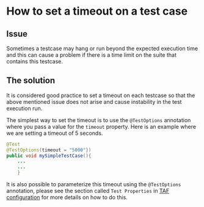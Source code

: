 <head>
   <title>How to set a timeout on a test case</title>
</head>

# How to set a timeout on a test case

## Issue

Sometimes a testcase may hang or run beyond the expected execution time and this can cause a problem if there is a time limit on the suite that contains this testcase.

## The solution

It is considered good practice to set a timeout on each testcase so that the above mentioned issue does not arise and cause instability in the test execution run.

The simplest way to set the timeout is to use the `@TestOptions` annotation where you pass a value for the `timeout` property. Here is an example where we are setting a timeout of 5 seconds.

```java
@Test
@TestOptions(timeout = "5000"})
public void mySimpleTestCase(){
    ...
    ...
    }
```

It is also possible to parameterize this timeout using the `@TestOptions` annotation, please see the section called `Test Properties` in
[TAF configuration](../taf_concepts/taf-configuration.html#test_properties) for more details on how to do this.
